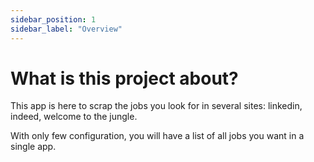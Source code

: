 ```yaml
---
sidebar_position: 1
sidebar_label: "Overview"
---
```


# What is this project about?

This app is here to scrap the jobs you look for in several sites: linkedin, indeed, welcome to the jungle.

With only few configuration, you will have a list of all jobs you want in a single app.


